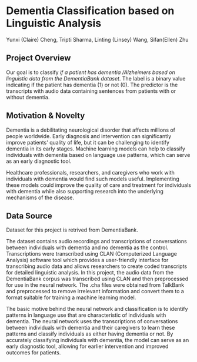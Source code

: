 # Dementia Classification based on Linguistic Analysis
Yunxi (Claire) Cheng, Tripti Sharma, Linting (Linsey) Wang, Sifan(Ellen) Zhu

## Project Overview
Our goal is to classify *if a patient has dementia /Alzheimers based on linguistic data from the DementiaBank dataset*. The label is a binary value indicating if the patient has dementia (1) or not (0). The predictor is the transcripts with audio data containing sentences from patients with or without dementia.

## Motivation & Novelty
Dementia is a debilitating neurological disorder that affects millions of people worldwide. Early diagnosis and intervention can significantly improve patients' quality of life, but it can be challenging to identify dementia in its early stages. Machine learning models can help to classify individuals with dementia based on language use patterns, which can serve as an early diagnostic tool.

Healthcare professionals, researchers, and caregivers who work with individuals with dementia would find such models useful. Implementing these models could improve the quality of care and treatment for individuals with dementia while also supporting research into the underlying mechanisms of the disease.

## Data Source
Dataset for this project is retrived from DementiaBank.

The dataset contains audio recordings and transcriptions of conversations between individuals with dementia and no dementia as the control. Transcriptions were transcribed using CLAN (Computerized Language Analysis) software tool which provides a user-friendly interface for transcribing audio data and allows researchers to create coded transcripts for detailed linguistic analysis. In this project, the audio data from the DementiaBank corpus was transcribed using CLAN and then preprocessed for use in the neural network. The .cha files were obtained from TalkBank and preprocessed to remove irrelevant information and convert them to a format suitable for training a machine learning model.

The basic motive behind the neural network and classification is to identify patterns in language use that are characteristic of individuals with dementia. The neural network uses the transcriptions of conversations between individuals with dementia and their caregivers to learn these patterns and classify individuals as either having dementia or not. By accurately classifying individuals with dementia, the model can serve as an early diagnostic tool, allowing for earlier intervention and improved outcomes for patients.


